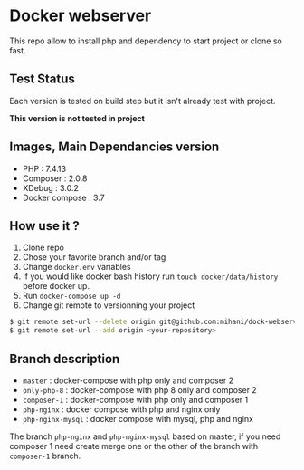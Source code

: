 # Docker webserver

This repo allow to install php and dependency to start project or clone so fast.

## Test Status

Each version is tested on build step but it isn't already test with project.

**This version is not tested in project**

## Images, Main Dependancies version

* PHP : 7.4.13
* Composer : 2.0.8
* XDebug : 3.0.2
* Docker compose : 3.7

## How use it ?

1. Clone repo
1. Chose your favorite branch and/or tag
1. Change `docker.env` variables
1. If you would like docker bash history run `touch docker/data/history` before docker up.
1. Run `docker-compose up -d`
1. Change git remote to versionning your project
```bash
$ git remote set-url --delete origin git@github.com:mihani/dock-webserv.git
$ git remote set-url --add origin <your-repository> 
```

## Branch description

* `master` : docker-compose with php only and composer 2
* `only-php-8` : docker-compose with php 8 only and composer 2
* `composer-1` : docker-compose with php only and composer 1
* `php-nginx` : docker compose with php and nginx only
* `php-nginx-mysql` : docker compose with mysql, php and nginx

The branch `php-nginx` and `php-nginx-mysql` based on master, if you need composer 1 need create merge one or the other of the branch with `composer-1` branch.
